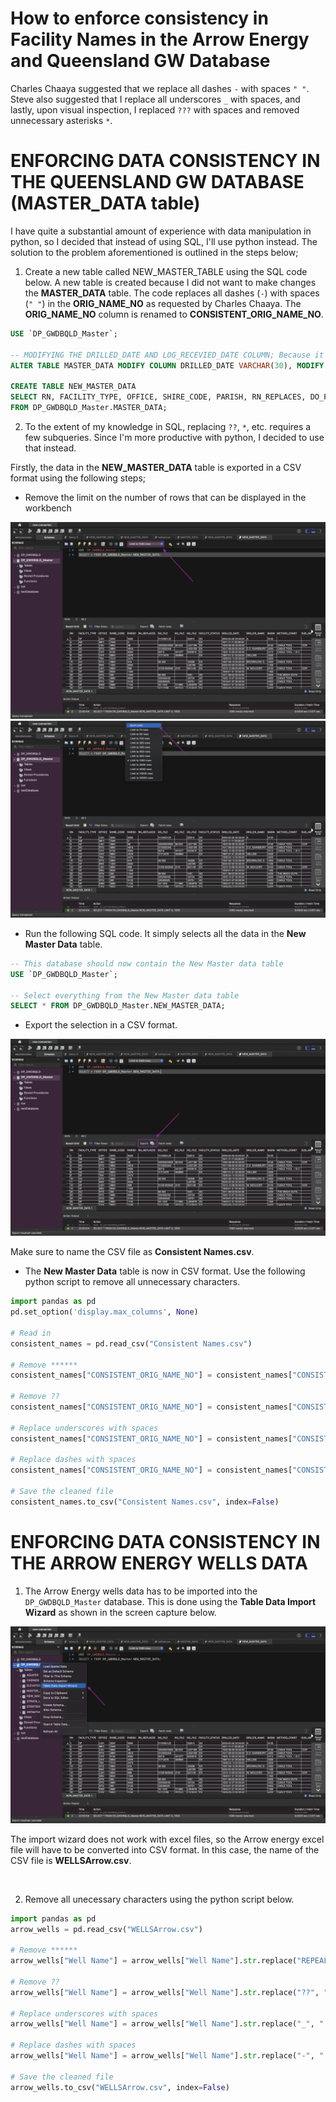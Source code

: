# How to enforce consistency in Facility Names in the Arrow Energy and Queensland GW Database

Charles Chaaya suggested that we replace all dashes ```-``` with spaces ```" "```. Steve also suggested that I replace all underscores ```_``` with spaces, and lastly, upon visual inspection, I replaced ```???``` with spaces and removed unnecessary asterisks ```*```.


# ENFORCING DATA CONSISTENCY IN THE QUEENSLAND GW DATABASE (MASTER_DATA table)

I have quite a substantial amount of experience with data manipulation in python, so I decided that instead of using SQL, I'll use python instead. The solution to the problem aforementioned is outlined in the steps below;

1. Create a new table called NEW_MASTER_TABLE using the SQL code below. A new table is created because I did not want to make changes the **MASTER_DATA** table. The code replaces all dashes (```-```) with spaces (```" "```) in the **ORIG_NAME_NO** as requested by Charles Chaaya. The **ORIG_NAME_NO** column is renamed to **CONSISTENT_ORIG_NAME_NO**.

```sql
USE `DP_GWDBQLD_Master`;

-- MODIFYING THE DRILLED_DATE AND LOG_RECEVIED_DATE COLUMN; Because it contains some invalid datetime values
ALTER TABLE MASTER_DATA MODIFY COLUMN DRILLED_DATE VARCHAR(30), MODIFY COLUMN LOG_RECEIVED_DATE VARCHAR(30);

CREATE TABLE NEW_MASTER_DATA 
SELECT RN, FACILITY_TYPE, OFFICE, SHIRE_CODE, PARISH, RN_REPLACES, DO_FILE, RO_FILE, HO_FILE, FACILITY_STATUS, DRILLED_DATE, DRILLER_NAME, BASIN, METHOD_CONST, SUB_AREA, LOT, PLAN, DESCRIPTION, COUNTY, LAT, LNG, EASTING, NORTHING, ZONE, ACCURACY, GPS_ACCURACY, GIS_LAT, GIS_LNG, CHECKED, MAP_SCALE, MAP_SERIES, MAP_NO, PROG_SECT, EQUIPMENT, REPLACE(ORIG_NAME_NO, "-", " ") as CONSISTENT_ORIG_NAME_NO, POLYGON, CONFIDENTIAL, DATA_OWNER, BORE_LINE_CODE, DRILLER_LICENCE_NUMBER, LOG_RECEIVED_DATE, OBJECTID
FROM DP_GWDBQLD_Master.MASTER_DATA;
``` 

2. To the extent of my knowledge in SQL, replacing ```??```, ```*```, etc. requires a few subqueries. Since I'm more productive with python, I decided to use that instead. 

Firstly, the data in the **NEW_MASTER_DATA** table is exported in a CSV format using the following steps;
- Remove the limit on the number of rows that can be displayed in the workbench
<img src="show limit.png" />

<img src="Remove limit.png">

<br/>

- Run the following SQL code. It simply selects all the data in the **New Master Data** table.

```sql
-- This database should now contain the New Master data table
USE `DP_GWDBQLD_Master`;

-- Select everything from the New Master data table
SELECT * FROM DP_GWDBQLD_Master.NEW_MASTER_DATA;
```

- Export the selection in a CSV format.
<img src="Export.png" />

Make sure to name the CSV file as **Consistent Names.csv**.


- The **New Master Data** table is now in CSV format. Use the following python script to remove all unnecessary characters.
```python
import pandas as pd 
pd.set_option('display.max_columns', None)

# Read in 
consistent_names = pd.read_csv("Consistent Names.csv")

# Remove ******
consistent_names["CONSISTENT_ORIG_NAME_NO"] = consistent_names["CONSISTENT_ORIG_NAME_NO"].str.replace("REPEALED ***********", "REPEALED", regex=False)

# Remove ??
consistent_names["CONSISTENT_ORIG_NAME_NO"] = consistent_names["CONSISTENT_ORIG_NAME_NO"].str.replace("??", "", regex=False)

# Replace underscores with spaces
consistent_names["CONSISTENT_ORIG_NAME_NO"] = consistent_names["CONSISTENT_ORIG_NAME_NO"].str.replace("_", " ", regex=False)

# Replace dashes with spaces
consistent_names["CONSISTENT_ORIG_NAME_NO"] = consistent_names["CONSISTENT_ORIG_NAME_NO"].str.replace("-", " ", regex=False)

# Save the cleaned file
consistent_names.to_csv("Consistent Names.csv", index=False)
```


# ENFORCING DATA CONSISTENCY IN THE ARROW ENERGY WELLS DATA

1. The Arrow Energy wells data has to be imported into the ```DP_GWDBQLD_Master``` database. This is done using the **Table Data Import Wizard** as shown in the screen capture below.

<img src="table wizard.png" />

The import wizard does not work with excel files, so the Arrow energy excel file will have to be converted into CSV format. In this case, the name of the CSV file is **WELLSArrow.csv**.

<br/>

2. Remove all unecessary characters using the python script below.

```python
import pandas as pd
arrow_wells = pd.read_csv("WELLSArrow.csv")

# Remove ******
arrow_wells["Well Name"] = arrow_wells["Well Name"].str.replace("REPEALED ***********", "REPEALED", regex=False)

# Remove ??
arrow_wells["Well Name"] = arrow_wells["Well Name"].str.replace("??", "", regex=False)

# Replace underscores with spaces
arrow_wells["Well Name"] = arrow_wells["Well Name"].str.replace("_", " ", regex=False)

# Replace dashes with spaces
arrow_wells["Well Name"] = arrow_wells["Well Name"].str.replace("-", " ", regex=False)

# Save the cleaned file
arrow_wells.to_csv("WELLSArrow.csv", index=False)
```